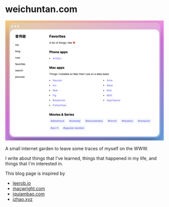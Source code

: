 # weichuntan.com

![Thumbnail](/public/thumbnail.png)

A small internet garden to leave some traces of myself on the WWW.

I write about things that I've learned, things that happened in my life, and things that I'm interested in.

This blog page is inspired by

- [leerob.io](https://leerob.io/)
- [macwright.com](https://macwright.com/)
- [jquiambao.com](https://www.jquiambao.com/)
- [jzhao.xyz](https://jzhao.xyz/)
